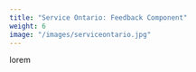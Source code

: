 ```yaml
---
title: "Service Ontario: Feedback Component"
weight: 6
image: "/images/serviceontario.jpg"
---
```


lorem